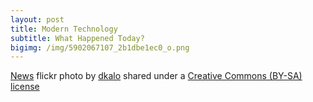 ```yaml
---
layout: post
title: Modern Technology
subtitle: What Happened Today?
bigimg: /img/5902067107_2b1dbe1ec0_o.png
---
```



<a title="News" href="https://flickr.com/photos/dkalo/5041329333">News</a> flickr photo by <a href="https://flickr.com/people/dkalo">dkalo</a> shared under a <a href="https://creativecommons.org/licenses/by-sa/2.0/">Creative Commons (BY-SA) license</a> </small>
